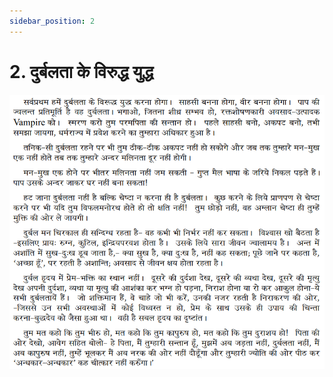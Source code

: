 ```yaml
---
sidebar_position: 2
---
```


# 2. दुर्बलता के विरुद्ध युद्ध

![दुर्बलता के विरुद्ध युद्ध](../../../static/img/hindi/durbalta_ke_viruddh.png)